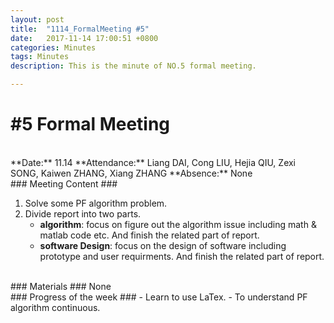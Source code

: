 ```yaml
---
layout: post
title:  "1114_FormalMeeting #5"
date:   2017-11-14 17:00:51 +0800
categories: Minutes
tags: Minutes
description: This is the minute of NO.5 formal meeting.

---
```


# #5 Formal Meeting #
<br>
**Date:** 11.14      
**Attendance:** Liang DAI, Cong LIU, Hejia QIU, Zexi SONG, Kaiwen ZHANG, Xiang ZHANG  
**Absence:** None

<br>
### Meeting Content ###

1. Solve some PF algorithm problem.
2. Divide report into two parts.
	- **algorithm**: focus on figure out the algorithm issue including math & matlab code etc. And finish the related part of report.
	- **software Design**: focus on the design of software including prototype and user requirments. And finish the related part of report.

<br>
### Materials ###
None
<br>
### Progress of the week ###
- Learn to use LaTex.
- To understand PF algorithm continuous.
